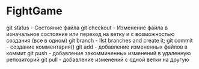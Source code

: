 # FightGame
git status - Состояние файла
git checkout - Изменение файла в изначальное состояние или переход на ветку и с возможностью создания (все в одном)
git branch - lIst branches and create it;
git commit - создание комментария() 
git add - добавление измененных файлов в коммит
git push - добавление закоммиченных изменений в удаленную репозиторий
git pull - добавление изменений с одной ветки на другую 
